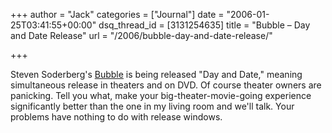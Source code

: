 +++
author = "Jack"
categories = ["Journal"]
date = "2006-01-25T03:41:55+00:00"
dsq_thread_id = [3131254635]
title = "Bubble – Day and Date Release"
url = "/2006/bubble-day-and-date-release/"

+++

Steven Soderberg's [Bubble](<http://www.magpictures.com/profile.aspx?id=da26979c-156e-48f9-a1f9-6552edbfb851>) is being released "Day and Date," meaning simultaneous release in theaters and on DVD. Of course theater owners are panicking. Tell you what, make your big-theater-movie-going experience significantly better than the one in my living room and we'll talk. Your problems have nothing to do with release windows.